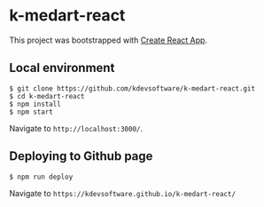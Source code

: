 # k-medart-react

This project was bootstrapped with [Create React App](https://github.com/facebook/create-react-app).

## Local environment

```
$ git clone https://github.com/kdevsoftware/k-medart-react.git
$ cd k-medart-react
$ npm install
$ npm start
```

Navigate to `http://localhost:3000/`.

## Deploying to Github page

```
$ npm run deploy
```

Navigate to `https://kdevsoftware.github.io/k-medart-react/`
